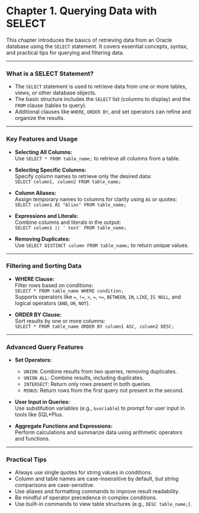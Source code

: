 # Chapter 1. Querying Data with SELECT

This chapter introduces the basics of retrieving data from an Oracle database using the `SELECT` statement. It covers essential concepts, syntax, and practical tips for querying and filtering data.

---

### What is a SELECT Statement?

- The `SELECT` statement is used to retrieve data from one or more tables, views, or other database objects.
- The basic structure includes the `SELECT` list (columns to display) and the `FROM` clause (tables to query).
- Additional clauses like `WHERE`, `ORDER BY`, and set operators can refine and organize the results.

---

### Key Features and Usage

- **Selecting All Columns:**  
  Use `SELECT * FROM table_name;` to retrieve all columns from a table.

- **Selecting Specific Columns:**  
  Specify column names to retrieve only the desired data:  
  `SELECT column1, column2 FROM table_name;`

- **Column Aliases:**  
  Assign temporary names to columns for clarity using `AS` or quotes:  
  `SELECT column1 AS "Alias" FROM table_name;`

- **Expressions and Literals:**  
  Combine columns and literals in the output:  
  `SELECT column1 || ' text' FROM table_name;`

- **Removing Duplicates:**  
  Use `SELECT DISTINCT column FROM table_name;` to return unique values.

---

### Filtering and Sorting Data

- **WHERE Clause:**  
  Filter rows based on conditions:  
  `SELECT * FROM table_name WHERE condition;`  
  Supports operators like `=`, `!=`, `>`, `=`, `<=`, `BETWEEN`, `IN`, `LIKE`, `IS NULL`, and logical operators (`AND`, `OR`, `NOT`).

- **ORDER BY Clause:**  
  Sort results by one or more columns:  
  `SELECT * FROM table_name ORDER BY column1 ASC, column2 DESC;`

---

### Advanced Query Features

- **Set Operators:**  
  - `UNION`: Combine results from two queries, removing duplicates.
  - `UNION ALL`: Combine results, including duplicates.
  - `INTERSECT`: Return only rows present in both queries.
  - `MINUS`: Return rows from the first query not present in the second.

- **User Input in Queries:**  
  Use substitution variables (e.g., `&variable`) to prompt for user input in tools like SQL*Plus.

- **Aggregate Functions and Expressions:**  
  Perform calculations and summarize data using arithmetic operators and functions.

---

### Practical Tips

- Always use single quotes for string values in conditions.
- Column and table names are case-insensitive by default, but string comparisons are case-sensitive.
- Use aliases and formatting commands to improve result readability.
- Be mindful of operator precedence in complex conditions.
- Use built-in commands to view table structures (e.g., `DESC table_name;`).
